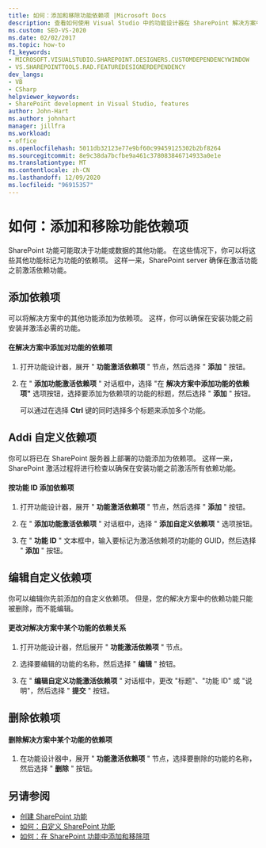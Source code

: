 ```yaml
---
title: 如何：添加和移除功能依赖项 |Microsoft Docs
description: 查看如何使用 Visual Studio 中的功能设计器在 SharePoint 解决方案中添加和移除功能依赖项。
ms.custom: SEO-VS-2020
ms.date: 02/02/2017
ms.topic: how-to
f1_keywords:
- MICROSOFT.VISUALSTUDIO.SHAREPOINT.DESIGNERS.CUSTOMDEPENDENCYWINDOW
- VS.SHAREPOINTTOOLS.RAD.FEATUREDESIGNERDEPENDENCY
dev_langs:
- VB
- CSharp
helpviewer_keywords:
- SharePoint development in Visual Studio, features
author: John-Hart
ms.author: johnhart
manager: jillfra
ms.workload:
- office
ms.openlocfilehash: 5011db32123e77e9bf60c99459125302b2bf8264
ms.sourcegitcommit: 8e9c38da7bcfbe9a461c378083846714933a0e1e
ms.translationtype: MT
ms.contentlocale: zh-CN
ms.lasthandoff: 12/09/2020
ms.locfileid: "96915357"
---
```

# <a name="how-to-add-and-remove-feature-dependencies"></a>如何：添加和移除功能依赖项
  SharePoint 功能可能取决于功能或数据的其他功能。 在这些情况下，你可以将这些其他功能标记为功能的依赖项。 这样一来，SharePoint server 确保在激活功能之前激活依赖功能。

## <a name="add-dependencies"></a>添加依赖项
 可以将解决方案中的其他功能添加为依赖项。 这样，你可以确保在安装功能之前安装并激活必需的功能。

#### <a name="to-add-a-dependency-on-a-feature-in-the-solution"></a>在解决方案中添加对功能的依赖项

1. 打开功能设计器，展开 " **功能激活依赖项** " 节点，然后选择 " **添加** " 按钮。

2. 在 " **添加功能激活依赖项** " 对话框中，选择 "在 **解决方案中添加功能的依赖项"** 选项按钮，选择要添加为依赖项的功能的标题，然后选择 " **添加** " 按钮。

     可以通过在选择 **Ctrl** 键的同时选择多个标题来添加多个功能。

## <a name="addi-custom-dependencies"></a>Addi 自定义依赖项
 你可以将已在 SharePoint 服务器上部署的功能添加为依赖项。 这样一来，SharePoint 激活过程将进行检查以确保在安装功能之前激活所有依赖功能。

#### <a name="to-add-a-dependency-by-the-feature-id"></a>按功能 ID 添加依赖项

1. 打开功能设计器，展开 " **功能激活依赖项** " 节点，然后选择 " **添加** " 按钮。

2. 在 " **添加功能激活依赖项** " 对话框中，选择 " **添加自定义依赖项** " 选项按钮。

3. 在 " **功能 ID** " 文本框中，输入要标记为激活依赖项的功能的 GUID，然后选择 " **添加** " 按钮。

## <a name="edit-custom-dependencies"></a>编辑自定义依赖项
 你可以编辑你先前添加的自定义依赖项。 但是，您的解决方案中的依赖功能只能被删除，而不能编辑。

#### <a name="to-change-a-dependency-on-a-feature-in-the-solution"></a>更改对解决方案中某个功能的依赖关系

1. 打开功能设计器，然后展开 " **功能激活依赖项** " 节点。

2. 选择要编辑的功能的名称，然后选择 " **编辑** " 按钮。

3. 在 " **编辑自定义功能激活依赖项** " 对话框中，更改 "标题"、"功能 ID" 或 "说明"，然后选择 " **提交** " 按钮。

## <a name="remove-dependencies"></a>删除依赖项

#### <a name="to-remove-a-dependency-on-a-feature-in-the-solution"></a>删除解决方案中某个功能的依赖项

1. 在功能设计器中，展开 " **功能激活依赖项** " 节点，选择要删除的功能的名称，然后选择 " **删除** " 按钮。

## <a name="see-also"></a>另请参阅
- [创建 SharePoint 功能](../sharepoint/creating-sharepoint-features.md)
- [如何：自定义 SharePoint 功能](../sharepoint/how-to-customize-a-sharepoint-feature.md)
- [如何：在 SharePoint 功能中添加和移除项](../sharepoint/how-to-add-and-remove-items-to-sharepoint-features.md)
